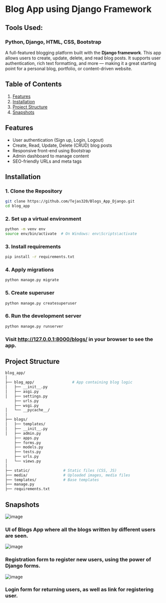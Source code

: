 # Blog App using Django Framework

## Tools Used:
### Python, Django, HTML, CSS, Bootstrap

A full-featured blogging platform built with the **Django framework**. This app allows users to create, update, delete, and read blog posts. It supports user authentication, rich text formatting, and more — making it a great starting point for a personal blog, portfolio, or content-driven website.

## Table of Contents
1. [Features](#features)
2. [Installation](#installation)
3. [Project Structure](#project-structure)
4. [Snapshots](#snapshots)

## Features

- User authentication (Sign up, Login, Logout)
- Create, Read, Update, Delete (CRUD) blog posts
- Responsive front-end using Bootstrap
- Admin dashboard to manage content
- SEO-friendly URLs and meta tags

## Installation

### 1. Clone the Repository

```bash
git clone https://github.com/Tejas320/Blogs_App_Django.git
cd blog_app
```
### 2. Set up a virtual environment

```bash
python -m venv env
source env/bin/activate  # On Windows: env\Scripts\activate
```

### 3. Install requirements

```bash
pip install -r requirements.txt
```
### 4. Apply migrations

```bash
python manage.py migrate
```

### 5. Create superuser

```bash
python manage.py createsuperuser
```

### 6. Run the development server

```bash
python manage.py runserver
```

### Visit http://127.0.0.1:8000/blogs/ in your browser to see the app.

## Project Structure
```bash
blog_app/
│
├── blog_app/                 # App containing blog logic
│   ├── __init__.py
│   ├── asgi.py
│   ├── settings.py
    ├── urls.py
    ├── wsgi.py
│   └── __pycache__/
│
├── blogs/                
│   ├── templates/
│   ├── __init__.py
│   ├── admin.py
    ├── apps.py
    ├── forms.py
    ├── models.py
    ├── tests.py
    ├── urls.py
│   └── views.py
│
├── static/               # Static files (CSS, JS)
├── media/                # Uploaded images, media files
├── templates/            # Base templates
├── manage.py
├── requirements.txt
```

## Snapshots

![image](https://github.com/user-attachments/assets/96ea1ece-9ba4-49dd-9cb8-ee2aadf2b560)
### UI of Blogs App where all the blogs written by different users are seen.

![image](https://github.com/user-attachments/assets/ac4df3e1-3f35-4c93-9e90-40d238c97af8)
### Registration form to register new users, using the power of Django forms.

![image](https://github.com/user-attachments/assets/ffc8aa9f-134f-43ea-806c-eb4b30824690)
### Login form for returning users, as well as link for registering user.
